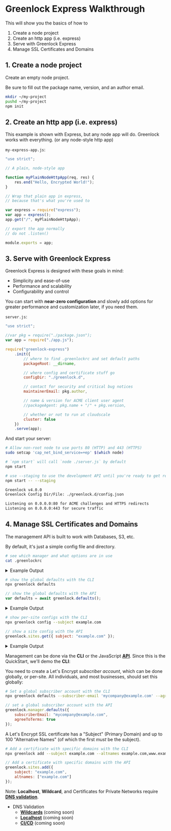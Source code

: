 # Greenlock Express Walkthrough

This will show you the basics of how to

1. Create a node project
2. Create an http app (i.e. express)
3. Serve with Greenlock Express
4. Manage SSL Certificates and Domains

## 1. Create a node project

Create an empty node project.

Be sure to fill out the package name, version, and an author email.

```bash
mkdir ~/my-project
pushd ~/my-project
npm init
```

## 2. Create an http app (i.e. express)

This example is shown with Express, but any node app will do. Greenlock
works with everything.
(or any node-style http app)

`my-express-app.js`:

```js
"use strict";

// A plain, node-style app

function myPlainNodeHttpApp(req, res) {
    res.end("Hello, Encrypted World!");
}

// Wrap that plain app in express,
// because that's what you're used to

var express = require("express");
var app = express();
app.get("/", myPlainNodeHttpApp);

// export the app normally
// do not .listen()

module.exports = app;
```

## 3. Serve with Greenlock Express

Greenlock Express is designed with these goals in mind:

-   Simplicity and ease-of-use
-   Performance and scalability
-   Configurability and control

You can start with **near-zero configuration** and
slowly add options for greater performance and customization
later, if you need them.

`server.js`:

```js
"use strict";

//var pkg = require("./package.json");
var app = require("./app.js");

require("greenlock-express")
    .init({
        // where to find .greenlockrc and set default paths
        packageRoot: __dirname,

        // where config and certificate stuff go
        configDir: "./greenlock.d",

        // contact for security and critical bug notices
        maintainerEmail: pkg.author,

        // name & version for ACME client user agent
        //packageAgent: pkg.name + "/" + pkg.version,

        // whether or not to run at cloudscale
        cluster: false
    })
    .serve(app);
```

And start your server:

```bash
# Allow non-root node to use ports 80 (HTTP) and 443 (HTTPS)
sudo setcap 'cap_net_bind_service=+ep' $(which node)
```

```bash
# `npm start` will call `node ./server.js` by default
npm start
```

```bash
# use --staging to use the development API until you're ready to get real certificates
npm start -- --staging
```

```txt
Greenlock v4.0.0
Greenlock Config Dir/File: ./greenlock.d/config.json

Listening on 0.0.0.0:80 for ACME challenges and HTTPS redirects
Listening on 0.0.0.0:443 for secure traffic
```

## 4. Manage SSL Certificates and Domains

The management API is built to work with Databases, S3, etc.

By default, it's just a simple config file and directory.

```bash
# see which manager and what options are in use
cat .greenlockrc
```

<details>
<summary>Example Output</summary>

```json
{
    "manager": {
        "module": "@greenlock/manager"
    },
    "configDir": "./greenlock.d"
}
```

</details>

```bash
# show the global defaults with the CLI
npx greenlock defaults
```

```js
// show the global defaults with the API
var defaults = await greenlock.defaults();
```

<details>
<summary>Example Output</summary>

```json
{
    "store": {
        "module": "greenlock-store-fs",
        "basePath": "./greenlock.d"
    },
    "challenges": {
        "http-01": {
            "module": "acme-http-01-standalone"
        }
    },
    "renewOffset": "-45d",
    "renewStagger": "3d",
    "accountKeyType": "EC-P256",
    "serverKeyType": "RSA-2048",
    "subscriberEmail": "jon@example.com",
    "agreeToTerms": true
}
```

</details>

```bash
# show per-site configs with the CLI
npx greenlock config --subject example.com
```

```js
// show a site config with the API
greenlock.sites.get({ subject: "example.com" });
```

<details>
<summary>Example Output</summary>

```json
{
    "subject": "example.com",
    "altnames": ["example.com"],
    "renewAt": 1576638107754,
    "defaults": {
        "store": {
            "module": "greenlock-store-fs",
            "basePath": "./greenlock.d"
        },
        "challenges": {
            "http-01": {
                "module": "acme-http-01-standalone"
            }
        }
    }
}
```

</details>

Management can be done via the **CLI** or the JavaScript [**API**](https://git.rootprojects.org/root/greenlock.js).
Since this is the QuickStart, we'll demo the **CLI**:

You need to create a Let's Encrypt _subscriber account_, which can be done globally, or per-site.
All individuals, and most businesses, should set this globally:

```bash
# Set a global subscriber account with the CLI
npx greenlock defaults --subscriber-email 'mycompany@example.com' --agree-to-terms true
```

```js
// set a global subscriber account with the API
greenlock.manager.defaults({
    subscriberEmail: "mycompany@example.com",
    agreeToTerms: true
});
```

<!-- todo print where the key was saved -->

A Let's Encrypt SSL certificate has a "Subject" (Primary Domain) and up to 100 "Alternative Names"
(of which the first _must_ be the subject).

```bash
# Add a certificate with specific domains with the CLI
npx greenlock add --subject example.com --altnames example.com,www.example.com
```

```js
// Add a certificate with specific domains with the API
greenlock.sites.add({
    subject: "example.com",
    altnames: ["example.com"]
});
```

<!-- todo print where the cert was saved -->

Note: **Localhost**, **Wildcard**, and Certificates for Private Networks require
[**DNS validation**](https://git.rootprojects.org/root/greenlock-exp).

-   DNS Validation
    -   [**Wildcards**](https://git.rootprojects.org/root/greenlock-express.js/src/branch/master/examples/wildcards/) (coming soon)
    -   [**Localhost**](https://git.rootprojects.org/root/greenlock-express.js/src/branch/master/examples/localhost/) (coming soon)
    -   [**CI/CD**](https://git.rootprojects.org/root/greenlock-express.js/src/branch/master/examples/ci-cd/) (coming soon)
